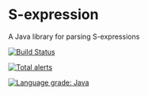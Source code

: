 # S-expression
A Java library for parsing S-expressions

[![Build Status](https://travis-ci.com/mcculley/sexpression.svg?branch=master)](https://travis-ci.com/mcculley/sexpression)

[![Total alerts](https://img.shields.io/lgtm/alerts/g/mcculley/sexpression.svg?logo=lgtm&logoWidth=18)](https://lgtm.com/projects/g/mcculley/sexpression/alerts/)

[![Language grade: Java](https://img.shields.io/lgtm/grade/java/g/mcculley/sexpression.svg?logo=lgtm&logoWidth=18)](https://lgtm.com/projects/g/mcculley/sexpression/context:java)
